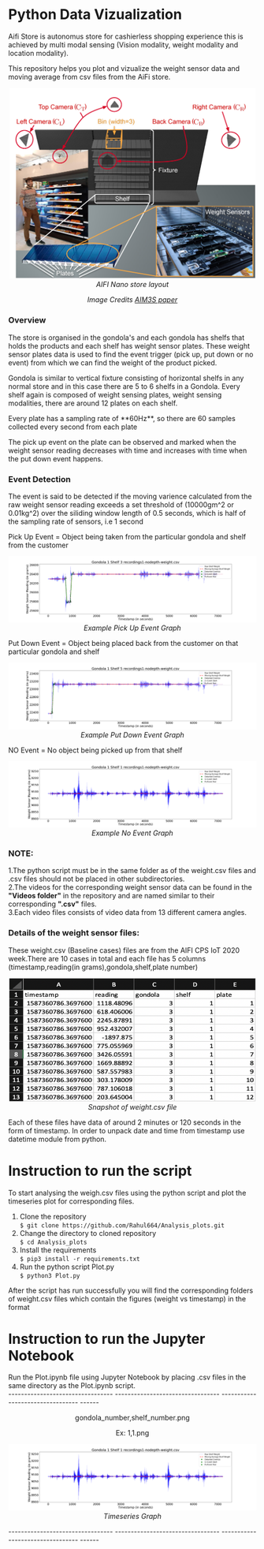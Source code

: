 # Python Data Vizualization

Aifi Store is autonomus store for cashierless shopping experience this is achieved by multi modal sensing (Vision modality, weight modality and location modality).
<br />

This repository helps you plot and vizualize the weight sensor data and moving average from csv files from the AiFi store.
<br />

<p align="center">
<img src="images/plates.png" width="500" class="center">
  </br>
  <em>AIFI Nano store layout</em>
  </p>

  <p align="center">
  <em>Image Credits <a href="https://dl.acm.org/doi/10.1145/3360322.3361018" target="_blank">AIM3S paper</a></em>
  </p>
  
### Overview

<p>The store is organised in the gondola's and each gondola has shelfs that holds the products and each shelf has weight sensor plates. These weight sensor plates data is used to find the event trigger (pick up, put down or no event) from which we can find the weight of the product picked.</p>
 <p>Gondola is similar to vertical fixture consisting of horizontal shelfs in any normal store and in this case there are 5 to 6 shelfs in a Gondola. 
  Every shelf again is composed of weight sensing plates, weight sensing modalities, there are around 12 plates on each shelf.</p>
  <p>Every plate has a sampling rate of **60Hz**, so there are 60 samples collected every second from each plate </p>
  <p>The pick up event on the plate can be observed and marked when the weight sensor reading decreases with time and increases with time when the put down event happens.</p>
  
  ### Event Detection
  <p>The event is said to be detected if the moving varience calculated from the raw weight sensor reading exceeds a set threshold of (10000gm^2 or 0.01kg^2) over the siliding window length of 0.5 seconds, which is half of the sampling rate of sensors, i.e 1 second </p>
  
  
  Pick Up Event = Object being taken from the particular gondola and shelf from the customer</br>
  <p align="center">
      <img src="images/1,3.png" class="center">
      </br>
      <em>Example Pick Up Event Graph</em>
      </br>
  </p>
  
Put Down Event = Object being placed back from the customer on that particular gondola and shelf </br>
<p align="center">
    <img src="images/1,5.png" class="center">
    </br>
    <em>Example Put Down Event Graph</em>
    </br>
</p>
 
NO Event = No object being picked up from that shelf </br>
<p align="center">
    <img src="images/1,1.png" class="center">
    </br>
    <em>Example No Event Graph</em>
    </br>
</p>
  

### NOTE: 
1.The python script must be in the same folder as of the weight.csv files and .csv files should not be placed in other subdirectories. <br />
2.The videos for the corresponding weight sensor data can be found in the <b>"Videos folder"</b> in the repository and are named similar to their corresponding <b>".csv"</b> files.<br />
3.Each video files consists of video data from 13 different camera angles.<br />

### Details of the weight sensor files:
<p>
These weight.csv (Baseline cases) files are from the AIFI CPS IoT 2020 week.There are 10 cases in total and each file has 5 columns (timestamp,reading(in       grams),gondola,shelf,plate number)
</p>
  
 <p align="center">
      <img src="images/weight_file.png" height="250" width="500" class="center">
      </br>
      <em>Snapshot of weight.csv file</em>
      </br>
 </p>

<p>
Each of these files have data of around 2 minutes or 120 seconds in the form of timestamp. In order to unpack date and time from timestamp use datetime module from python.
</p>

# Instruction to run the script 

To start analysing the weigh.csv files using the python script and plot the timeseries plot for corresponding files.
1. Clone the repository<br />
`$ git clone https://github.com/Rahul664/Analysis_plots.git`<br />
2. Change the directory to cloned repository<br/>
`$ cd Analysis_plots`<br />
3. Install the requirements <br/>
`$ pip3 install -r requirements.txt`<br/>
4. Run the python script Plot.py<br />
`$ python3 Plot.py`<br />

After the script has run successfully you will find the corresponding folders of weight.csv files which contain the figures (weight vs timestamp) in the format<br/> 

# Instruction to run the Jupyter Notebook

Run the Plot.ipynb file using Jupyter Notebook by placing .csv files in the same directory as the Plot.ipynb script.<br/>
--------------------------------- --------------------------------- --------------------------------- ------ <br />

<p align="center">
gondola_number,shelf_number.png   <br />
</p>

<p align="center">
    Ex: 1,1.png<br/>
</p>
<p align="center">
    <img src="images/1,1.png" class="center">
    </br>
    <em>Timeseries Graph</em>
    </br>
</p>

--------------------------------- --------------------------------- --------------------------------- ------ <br />
